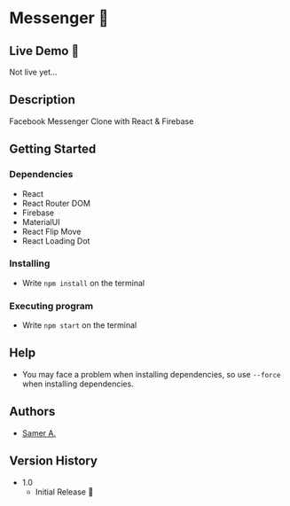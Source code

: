 # Messenger 🚀

## Live Demo 🔴

Not live yet...

## Description

Facebook Messenger Clone with React & Firebase

## Getting Started

### Dependencies

- React
- React Router DOM
- Firebase
- MaterialUI
- React Flip Move
- React Loading Dot

### Installing

- Write `npm install` on the terminal

### Executing program

- Write `npm start` on the terminal

## Help

- You may face a problem when installing dependencies, so use `--force` when installing dependencies.

## Authors

- [Samer A.](https://twitter.com/ssadawi__)

## Version History

- 1.0
  - Initial Release 🚀
